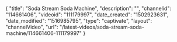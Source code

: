 {
    "title": "Soda Stream Soda Machine",
    "description": "",
    "channelid": "114661406",
    "videoid": "111179997",
    "date_created": "1502923631",
    "date_modified": "1516985795",
    "type": "captivate",
    "layout": "channelVideo",
    "url": "\/latest-videos\/soda-stream-soda-machine\/114661406-111179997"
}